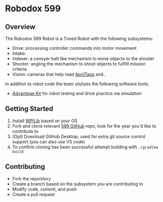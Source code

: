 # Robodox 599 

## Overview
The Robodox 599 Robot is a Timed Robot with the following subsystems: 
- Drive: processing controller commands into motor movement
- Intake: 
- Indexer: a convyer belt like mechanism to move objects to the shooter
- Shooter: angling the mechanism to shoot objects to fullfill mission criteria
- Vision: cameras that help read [AprilTags](https://april.eecs.umich.edu/software/apriltag) and..

In addition to robot code the team utulizes the following software tools: 
- [Advantage Kit](https://docs.advantagekit.org/) for robot testing and drive practice via simulation

## Getting Started
1. Install [WPILib](https://wpilib.org/) based on your OS
2. Fork and clone relevant [599 GitHub](https://github.com/Robodox-599) repo, look for the year you'd like to contribute to
3. (Opt) Download GitHub Desktop, used for extra git source control support (you can also use VS code)
4. To confirm cloning has been successful attempt building with ```./gradlew build```

## Contributing
- Fork the repoistory
- Create a branch based on the subsystem you are contributing to
- Modify code, commit, and push
- Create a pull request